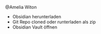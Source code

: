 @Amelia Witon
- Obsidian herunterladen
- Git Repo cloned oder runterladen als zip
- Obsidian Vault öffnen
